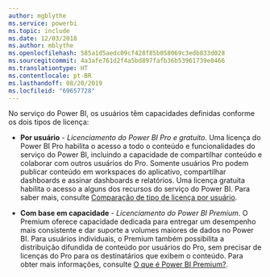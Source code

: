 ```yaml
---
author: mgblythe
ms.service: powerbi
ms.topic: include
ms.date: 12/03/2018
ms.author: mblythe
ms.openlocfilehash: 585a1d5aedc09cf428f85b058069c3edb833d028
ms.sourcegitcommit: 4a3afe761d2f4a5bd897fafb36b53961739e8466
ms.translationtype: HT
ms.contentlocale: pt-BR
ms.lasthandoff: 08/20/2019
ms.locfileid: "69657728"
---
```

No serviço do Power BI, os usuários têm capacidades definidas conforme os dois tipos de licença:

* **Por usuário** - *Licenciamento do Power BI Pro e gratuito*. Uma licença do Power BI Pro habilita o acesso a todo o conteúdo e funcionalidades do serviço do Power BI, incluindo a capacidade de compartilhar conteúdo e colaborar com outros usuários do Pro. Somente usuários Pro podem publicar conteúdo em workspaces do aplicativo, compartilhar dashboards e assinar dashboards e relatórios. Uma licença gratuita habilita o acesso a alguns dos recursos do serviço do Power BI. Para saber mais, consulte [Comparação de tipo de licença por usuário](../service-features-license-type.md#per-user-license-type-comparison).

* **Com base em capacidade** - *Licenciamento do Power BI Premium*. O Premium oferece capacidade dedicada para entregar um desempenho mais consistente e dar suporte a volumes maiores de dados no Power BI. Para usuários individuais, o Premium também possibilita a distribuição difundida de conteúdo por usuários do Pro, sem precisar de licenças do Pro para os destinatários que exibem o conteúdo. Para obter mais informações, consulte [O que é Power BI Premium?](../service-premium-what-is.md).